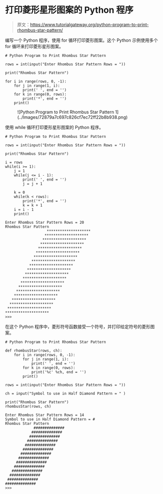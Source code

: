 # 打印菱形星形图案的 Python 程序

> 原文：<https://www.tutorialgateway.org/python-program-to-print-rhombus-star-pattern/>

编写一个 Python 程序，使用 for 循环打印菱形图案。这个 Python 示例使用多个 for 循环来打印菱形星形图案。

```
# Python Program to Print Rhombus Star Pattern

rows = int(input("Enter Rhombus Star Pattern Rows = "))

print("Rhombus Star Pattern") 

for i in range(rows, 0, -1):
    for j in range(1, i):
        print(' ', end = '')
    for k in range(0, rows):
        print('*', end = '')
    print()
```

<figure class="wp-block-image size-large">![Python Program to Print Rhombus Star Pattern 1](../Images/72879a7c697c826cf7ec72ff22b8b938.png)</figure>

使用 while 循环打印菱形星形图案的 Python 程序。

```
# Python Program to Print Rhombus Star Pattern

rows = int(input("Enter Rhombus Star Pattern Rows = "))

print("Rhombus Star Pattern") 

i = rows
while(i >= 1):
    j = 1
    while(j <= i - 1):
        print(' ', end = '')
        j = j + 1

    k = 0
    while(k < rows):
        print('*', end = '')
        k = k + 1
    i = i - 1
    print()
```

```
Enter Rhombus Star Pattern Rows = 20
Rhombus Star Pattern
                   ********************
                  ********************
                 ********************
                ********************
               ********************
              ********************
             ********************
            ********************
           ********************
          ********************
         ********************
        ********************
       ********************
      ********************
     ********************
    ********************
   ********************
  ********************
 ********************
********************
>>> 
```

在这个 Python 程序中，菱形符号函数接受一个符号，并打印给定符号的菱形图案。

```
# Python Program to Print Rhombus Star Pattern

def rhombusStar(rows, ch):
    for i in range(rows, 0, -1):
        for j in range(1, i):
            print(' ', end = '')
        for k in range(0, rows):
            print('%c' %ch, end = '')
        print()

rows = int(input("Enter Rhombus Star Pattern Rows = "))

ch = input("Symbol to use in Half Diamond Pattern = " )

print("Rhombus Star Pattern")
rhombusStar(rows, ch)
```

```
Enter Rhombus Star Pattern Rows = 14
Symbol to use in Half Diamond Pattern = #
Rhombus Star Pattern
             ##############
            ##############
           ##############
          ##############
         ##############
        ##############
       ##############
      ##############
     ##############
    ##############
   ##############
  ##############
 ##############
##############
>>> 
```